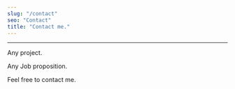 ```yaml
---
slug: "/contact"
seo: "Contact"
title: "Contact me."
---
```


<div class="content">
    <hr class="mini" />
    <p class="subtitle-mod">Any project.</p>
    <p class="subtitle-mod">Any Job proposition.</p>
    <p class="subtitle-mod">Feel free to contact me.</p>
</div>

